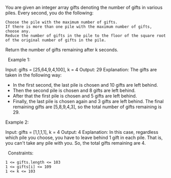 You are given an integer array gifts denoting the number of gifts in various piles. Every second, you do the following:


	Choose the pile with the maximum number of gifts.
	If there is more than one pile with the maximum number of gifts, choose any.
	Reduce the number of gifts in the pile to the floor of the square root of the original number of gifts in the pile.


Return the number of gifts remaining after k seconds.

 
Example 1:

Input: gifts = [25,64,9,4,100], k = 4
Output: 29
Explanation: 
The gifts are taken in the following way:
- In the first second, the last pile is chosen and 10 gifts are left behind.
- Then the second pile is chosen and 8 gifts are left behind.
- After that the first pile is chosen and 5 gifts are left behind.
- Finally, the last pile is chosen again and 3 gifts are left behind.
The final remaining gifts are [5,8,9,4,3], so the total number of gifts remaining is 29.


Example 2:

Input: gifts = [1,1,1,1], k = 4
Output: 4
Explanation: 
In this case, regardless which pile you choose, you have to leave behind 1 gift in each pile. 
That is, you can't take any pile with you. 
So, the total gifts remaining are 4.


 
Constraints:


	1 <= gifts.length <= 103
	1 <= gifts[i] <= 109
	1 <= k <= 103

